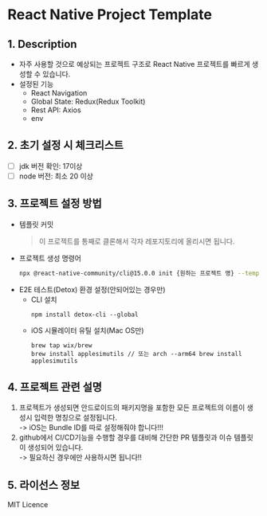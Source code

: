 # React Native Project Template

## 1. Description

- 자주 사용할 것으로 예상되는 프로젝트 구조로 React Native 프로젝트를 빠르게 생성할 수 있습니다.
- 설정된 기능
  - React Navigation
  - Global State: Redux(Redux Toolkit)
  - Rest API: Axios
  - env

## 2. 초기 설정 시 체크리스트

- [ ] jdk 버전 확인: 17이상
- [ ] node 버전: 최소 20 이상

## 3. 프로젝트 설정 방법

- 템플릿 커밋  
  > 이 프로젝트를 통째로 클론해서 각자 레포지토리에 올리시면 됩니다.
- 프로젝트 생성 명령어
  ```bash
  npx @react-native-community/cli@15.0.0 init {원하는 프로젝트 명} --template {템플릿이 저장된 git 레포 경로}
  ```
- E2E 테스트(Detox) 환경 설정(안되어있는 경우만)
    - CLI 설치
      ```
      npm install detox-cli --global
      ```
   - iOS 시뮬레이터 유틸 설치(Mac OS만)
     ```
     brew tap wix/brew
     brew install applesimutils // 또는 arch --arm64 brew install applesimutils
     ```

## 4. 프로젝트 관련 설명

1. 프로젝트가 생성되면 안드로이드의 패키지명을 포함한 모든 프로젝트의 이름이 생성시 입력한 명칭으로 설정됩니다.  
   -> iOS는 Bundle ID를 따로 설정해줘야 합니다!!!
2. github에서 CI/CD기능을 수행할 경우를 대비해 간단한 PR 템플릿과 이슈 템플릿이 생성되어 있습니다.  
   -> 필요하신 경우에만 사용하시면 됩니다!!

## 5. 라이선스 정보
MIT Licence